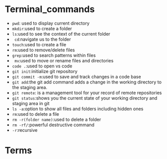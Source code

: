 # Terminal_commands

- `pwd`: used to display current directory
- `mkdir`:used to create a folder
- `ls`:used to see the context of the current folder
- ` cd`:navigate us to the folder
- `touch`:used to create a file
- `rm`:used to remove/delete files
- `grep`:used to search patterns within files
- ` mv`:used to move or rename files and directories
- `code .`:used to open vs code
- `git init`:initialize git repository
- `git commit -m`:used to save and track changes in a code base
- `git add`:the git add command adds a change in the working directory to the staging area.
- `git remote`: is a
  management tool for your record of remote repositories
- `git status`:shows you the current state of your working directory and staging area in git
- `ls -a`:option to show all files and folders including hidden ones
- `rm`:used to delete a file
- `rm -r(folder name)`:used to delete a folder
- `rm -rf/`:powerful destructive command
- `-r`:recursive
# Terms
